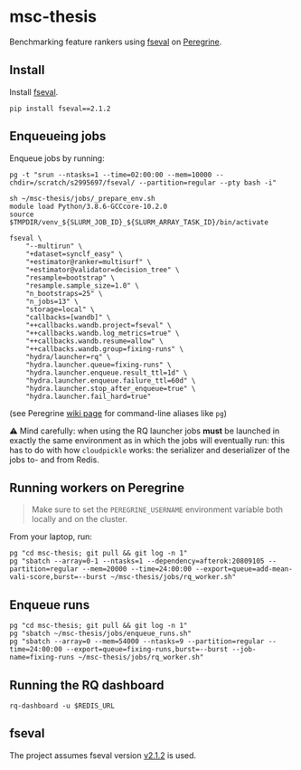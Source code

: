 # msc-thesis
Benchmarking feature rankers using [fseval](https://github.com/dunnkers/fseval) on [Peregrine](https://www.rug.nl/society-business/centre-for-information-technology/research/services/hpc/facilities/peregrine-hpc-cluster?lang=en).

## Install
Install [fseval](https://github.com/dunnkers/fseval).

```shell
pip install fseval==2.1.2
```

## Enqueueing jobs
Enqueue jobs by running:

```shell
pg -t "srun --ntasks=1 --time=02:00:00 --mem=10000 --chdir=/scratch/s2995697/fseval/ --partition=regular --pty bash -i"

sh ~/msc-thesis/jobs/_prepare_env.sh
module load Python/3.8.6-GCCcore-10.2.0
source $TMPDIR/venv_${SLURM_JOB_ID}_${SLURM_ARRAY_TASK_ID}/bin/activate

fseval \
    "--multirun" \
    "+dataset=synclf_easy" \
    "+estimator@ranker=multisurf" \
    "+estimator@validator=decision_tree" \
    "resample=bootstrap" \
    "resample.sample_size=1.0" \
    "n_bootstraps=25" \
    "n_jobs=13" \
    "storage=local" \
    "callbacks=[wandb]" \
    "++callbacks.wandb.project=fseval" \
    "++callbacks.wandb.log_metrics=true" \
    "++callbacks.wandb.resume=allow" \
    "++callbacks.wandb.group=fixing-runs" \
    "hydra/launcher=rq" \
    "hydra.launcher.queue=fixing-runs" \
    "hydra.launcher.enqueue.result_ttl=1d" \
    "hydra.launcher.enqueue.failure_ttl=60d" \
    "hydra.launcher.stop_after_enqueue=true" \
    "hydra.launcher.fail_hard=true"
```

(see Peregrine [wiki page](https://github.com/dunnkers/msc-thesis/wiki/Peregrine#cli-aliases-and-shortcuts) for command-line aliases like `pg`)

⚠️ Mind carefully: when using the RQ launcher jobs **must** be launched in exactly the same environment as in which the jobs will eventually run: this has to do with how `cloudpickle` works: the serializer and deserializer of the jobs to- and from Redis.

## Running workers on Peregrine
> Make sure to set the `PEREGRINE_USERNAME` environment variable both locally and on the cluster.

From your laptop, run:

```shell
pg "cd msc-thesis; git pull && git log -n 1"
pg "sbatch --array=0-1 --ntasks=1 --dependency=afterok:20809105 --partition=regular --mem=20000 --time=24:00:00 --export=queue=add-mean-vali-score,burst=--burst ~/msc-thesis/jobs/rq_worker.sh"
```

## Enqueue runs
```shell
pg "cd msc-thesis; git pull && git log -n 1"
pg "sbatch ~/msc-thesis/jobs/enqueue_runs.sh"
pg "sbatch --array=0 --mem=54000 --ntasks=9 --partition=regular --time=24:00:00 --export=queue=fixing-runs,burst=--burst --job-name=fixing-runs ~/msc-thesis/jobs/rq_worker.sh"
```


## Running the RQ dashboard
```shell
rq-dashboard -u $REDIS_URL
```

## fseval
The project assumes fseval version [v2.1.2](https://github.com/dunnkers/fseval/releases/tag/v2.1.2) is used.
